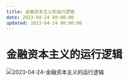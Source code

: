 ```yaml
---
title: 金融资本主义的运行逻辑
date: 2023-04-24 00:00:00
updated: 2023-04-24 00:00:00
---
```


# 金融资本主义的运行逻辑

![2023-04-24-金融资本主义的运行逻辑](assets/2023-04-24-金融资本主义的运行逻辑.jpeg)

